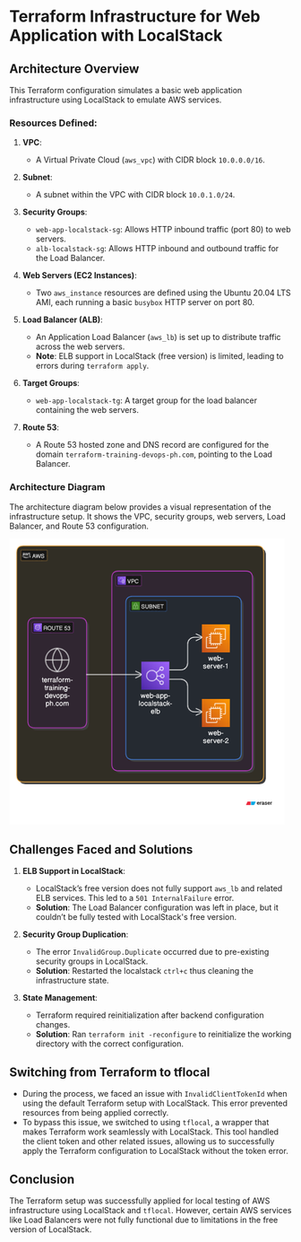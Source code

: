 # Terraform Infrastructure for Web Application with LocalStack

## Architecture Overview

This Terraform configuration simulates a basic web application infrastructure using LocalStack to emulate AWS services.

### Resources Defined:
1. **VPC**:
    - A Virtual Private Cloud (`aws_vpc`) with CIDR block `10.0.0.0/16`.
  
2. **Subnet**:
    - A subnet within the VPC with CIDR block `10.0.1.0/24`.

3. **Security Groups**:
    - `web-app-localstack-sg`: Allows HTTP inbound traffic (port 80) to web servers.
    - `alb-localstack-sg`: Allows HTTP inbound and outbound traffic for the Load Balancer.

4. **Web Servers (EC2 Instances)**:
    - Two `aws_instance` resources are defined using the Ubuntu 20.04 LTS AMI, each running a basic `busybox` HTTP server on port 80.
  
5. **Load Balancer (ALB)**:
    - An Application Load Balancer (`aws_lb`) is set up to distribute traffic across the web servers. 
    - **Note**: ELB support in LocalStack (free version) is limited, leading to errors during `terraform apply`.

6. **Target Groups**:
    - `web-app-localstack-tg`: A target group for the load balancer containing the web servers.
  
7. **Route 53**:
    - A Route 53 hosted zone and DNS record are configured for the domain `terraform-training-devops-ph.com`, pointing to the Load Balancer.

### Architecture Diagram

The architecture diagram below provides a visual representation of the infrastructure setup. It shows the VPC, security groups, web servers, Load Balancer, and Route 53 configuration.

![Revised Web Application Architecture](revised_web-app_architecture-1.png)


## Challenges Faced and Solutions

1. **ELB Support in LocalStack**:
    - LocalStack’s free version does not fully support `aws_lb` and related ELB services. This led to a `501 InternalFailure` error.
    - **Solution**: The Load Balancer configuration was left in place, but it couldn’t be fully tested with LocalStack's free version. 

2. **Security Group Duplication**:
    - The error `InvalidGroup.Duplicate` occurred due to pre-existing security groups in LocalStack.
    - **Solution**: Restarted the localstack `ctrl+c` thus cleaning the infrastructure state.

3. **State Management**:
    - Terraform required reinitialization after backend configuration changes.
    - **Solution**: Ran `terraform init -reconfigure` to reinitialize the working directory with the correct configuration.

## Switching from Terraform to tflocal

- During the process, we faced an issue with `InvalidClientTokenId` when using the default Terraform setup with LocalStack. This error prevented resources from being applied correctly.
- To bypass this issue, we switched to using `tflocal`, a wrapper that makes Terraform work seamlessly with LocalStack. This tool handled the client token and other related issues, allowing us to successfully apply the Terraform configuration to LocalStack without the token error.

## Conclusion

The Terraform setup was successfully applied for local testing of AWS infrastructure using LocalStack and `tflocal`. However, certain AWS services like Load Balancers were not fully functional due to limitations in the free version of LocalStack.
